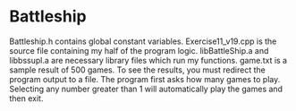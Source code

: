 # Battleship
Battleship.h contains global constant variables.  Exercise11_v19.cpp is the source file containing my half of the program logic.  libBattleShip.a and libbssupl.a are necessary library files which run my functions.  game.txt is a sample result of 500 games.  To see the results, you must redirect the program output to a file.  The program first asks how many games to play.  Selecting any number greater than 1 will automatically play the games and then exit.
